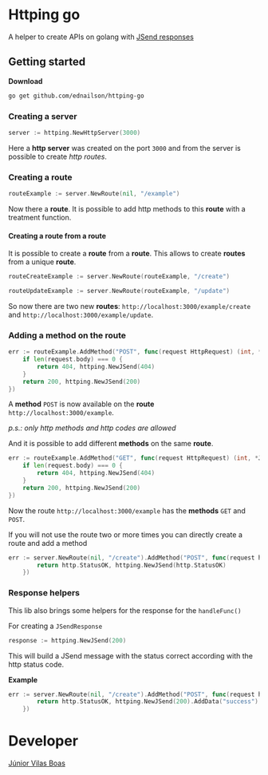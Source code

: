 # Httping go

A helper to create APIs on golang with [JSend responses](https://github.com/omniti-labs/jsend)

## Getting started

**Download**

```bash
go get github.com/ednailson/httping-go
```

### Creating a server

```go
server := httping.NewHttpServer(3000)
``` 

Here a **http server** was created on the port `3000` and from the server is possible to create _http routes_.

### Creating a route

```go
routeExample := server.NewRoute(nil, "/example")
```

Now there a **route**. It is possible to add http methods to this **route** with a treatment function. 

#### Creating a route from a route

It is possible to create a **route** from a **route**. This allows to create **routes** from a unique **route**.

```go
routeCreateExample := server.NewRoute(routeExample, "/create")
```

```go
routeUpdateExample := server.NewRoute(routeExample, "/update")
```

So now there are two new **routes**: `http://localhost:3000/example/create` and `http://localhost:3000/example/update`.

### Adding a method on the route

```go
err := routeExample.AddMethod("POST", func(request HttpRequest) (int, *JSendMessage) {
    if len(request.body) === 0 {
        return 404, httping.NewJSend(404)
    }
    return 200, httping.NewJSend(200)
})
```

A **method** `POST` is now available on the **route** `http://localhost:3000/example`.

_p.s.: only http methods and http codes are allowed_

And it is possible to add different **methods** on the same **route**. 

```go
err := routeExample.AddMethod("GET", func(request HttpRequest) (int, *JSendMessage) {
    if len(request.body) === 0 {
        return 404, httping.NewJSend(404)
    }
    return 200, httping.NewJSend(200)
})
```

Now the route `http://localhost:3000/example` has the **methods** `GET` and `POST`.

If you will not use the route two or more times you can directly create a route and add a method 

```go
err := server.NewRoute(nil, "/create").AddMethod("POST", func(request httping.HttpRequest) (int, *httping.JSendMessage) {
		return http.StatusOK, httping.NewJSend(http.StatusOK)
	})
```

### Response helpers

This lib also brings some helpers for the response for the `handleFunc()`

For creating a `JSendResponse`

```go
response := httping.NewJSend(200)
```

This will build a JSend message with the status correct according with the http status code.

**Example**

```go
err := server.NewRoute(nil, "/create").AddMethod("POST", func(request httping.HttpRequest) (int, *httping.JSendMessage) {
		return http.StatusOK, httping.NewJSend(200).AddData("success")
	})
```

# Developer

[Júnior Vilas Boas](http://ednailson.github.io)